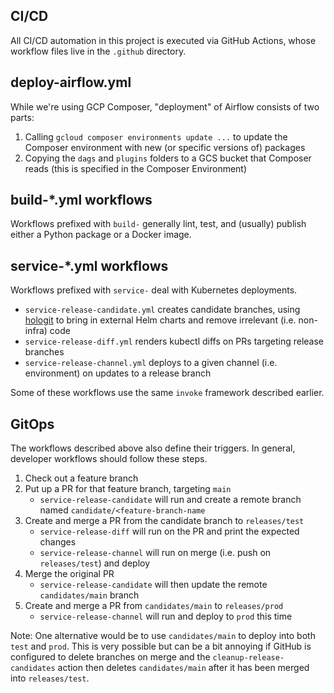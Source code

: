 
## CI/CD

All CI/CD automation in this project is executed via GitHub Actions, whose workflow files live in the `.github` directory.

## deploy-airflow.yml

While we're using GCP Composer, "deployment" of Airflow consists of two parts:

1. Calling `gcloud composer environments update ...` to update the Composer environment with new (or specific versions of) packages
2. Copying the `dags` and `plugins` folders to a GCS bucket that Composer reads (this is specified in the Composer Environment)

## build-*.yml workflows

Workflows prefixed with `build-` generally lint, test, and (usually) publish either a Python package or a Docker image.

## service-*.yml workflows

Workflows prefixed with `service-` deal with Kubernetes deployments.

* `service-release-candidate.yml` creates candidate branches, using [hologit](https://github.com/JarvusInnovations/hologit) to bring in external Helm charts and remove irrelevant (i.e. non-infra) code
* `service-release-diff.yml` renders kubectl diffs on PRs targeting release branches
* `service-release-channel.yml` deploys to a given channel (i.e. environment) on updates to a release branch

Some of these workflows use the same `invoke` framework described earlier.

## GitOps
The workflows described above also define their triggers. In general, developer workflows should follow these steps.

1. Check out a feature branch
2. Put up a PR for that feature branch, targeting `main`
    * `service-release-candidate` will run and create a remote branch named `candidate/<feature-branch-name`
3. Create and merge a PR from the candidate branch to `releases/test`
    * `service-release-diff` will run on the PR and print the expected changes
    * `service-release-channel` will run on merge (i.e. push on `releases/test`) and deploy
4. Merge the original PR
    * `service-release-candidate` will then update the remote `candidates/main` branch
5. Create and merge a PR from `candidates/main` to `releases/prod`
    * `service-release-channel` will run and deploy to `prod` this time

Note: One alternative would be to use `candidates/main` to deploy into both `test` and `prod`. This is very possible but can be a bit annoying if GitHub is configured to delete branches on merge and the `cleanup-release-candidates` action then deletes `candidates/main` after it has been merged into `releases/test`.
